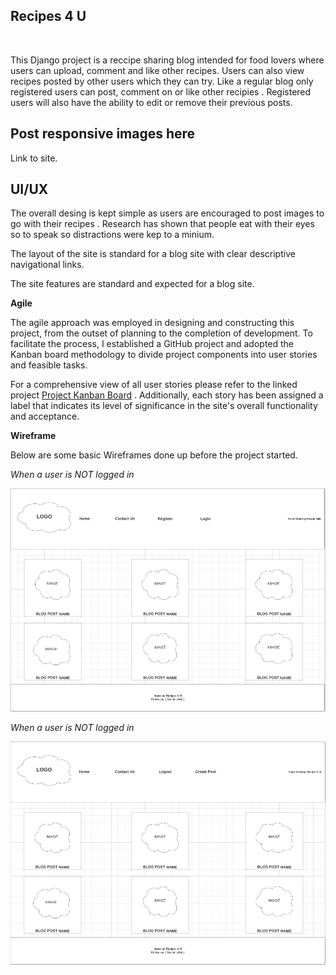 ## Recipes 4 U ##
<br>

This Django project is a reccipe sharing blog intended for food lovers where users can upload, comment and like other recipes. Users can also view recipes posted by other users which they can try. Like a regular blog only registered users can post, comment on or like other recipies . Registered users will also have the ability to edit or remove their previous posts. 

## Post responsive images here

Link to site.

## UI/UX ##

The overall desing is kept simple as users are encouraged to post images to go with their recipes . Research has shown that people eat with their eyes so to speak so distractions were kep to a minium.

The layout of the site is standard for a blog site with clear descriptive navigational links. 

The site features are standard and expected for a blog site. 

**Agile**

The agile approach was employed in designing and constructing this project, from the outset of planning to the completion of development. To facilitate the process, I established a GitHub project and adopted the Kanban board methodology to divide project components into user stories and feasible tasks.

For a comprehensive view of all user stories please refer to the linked project [Project Kanban Board](https://github.com/users/oconnorian3/projects/10) . Additionally, each story has been assigned a label that indicates its level of significance in the site's overall functionality and acceptance.

**Wireframe**

Below are some basic Wireframes done up before the project started.

*When a user is NOT logged in*

![](static/images/wireframe_loggedout.png)

*When a user is NOT logged in*

![](static/images/wireframe_loggedin.png)

